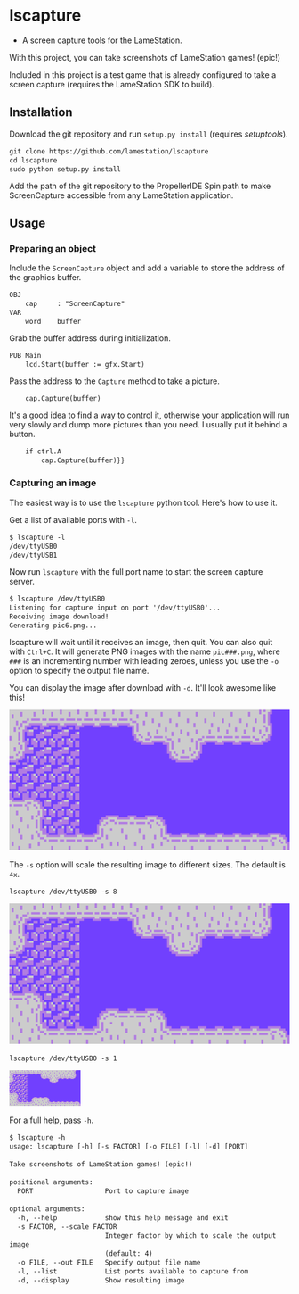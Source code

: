 # lscapture

* A screen capture tools for the LameStation.

With this project, you can take screenshots of LameStation games! (epic!)

Included in this project is a test game that is already configured to take a 
screen capture (requires the LameStation SDK to build).

## Installation

Download the git repository and run `setup.py install` (requires *setuptools*).

    git clone https://github.com/lamestation/lscapture
    cd lscapture
    sudo python setup.py install

Add the path of the git repository to the PropellerIDE Spin path to make 
ScreenCapture accessible from any LameStation application.

## Usage

### Preparing an object

Include the `ScreenCapture` object and add a variable to store the address of 
the graphics buffer.

    OBJ
        cap     : "ScreenCapture"
    VAR
        word    buffer

Grab the buffer address during initialization.

    PUB Main
        lcd.Start(buffer := gfx.Start)

Pass the address to the `Capture` method to take a picture.

        cap.Capture(buffer)

It's a good idea to find a way to control it, otherwise your application will 
run very slowly and dump more pictures than you need. I usually put it behind
a button.

        if ctrl.A
            cap.Capture(buffer)}}

### Capturing an image

The easiest way is to use the `lscapture` python tool. Here's how to use it.

Get a list of available ports with `-l`.

    $ lscapture -l
    /dev/ttyUSB0
    /dev/ttyUSB1

Now run `lscapture` with the full port name to start the screen capture server.

    $ lscapture /dev/ttyUSB0
    Listening for capture input on port '/dev/ttyUSB0'...
    Receiving image download!
    Generating pic6.png...

lscapture will wait until it receives an image, then quit. You can also quit 
with `Ctrl+C`. It will generate PNG images with the name `pic###.png`, where
`###` is an incrementing number with leading zeroes, unless you use the `-o`
option to specify the output file name.

You can display the image after download with `-d`. It'll look awesome like 
this!

![](images/map_4x.png)

The `-s` option will scale the resulting image to different sizes. The default 
is `4x`.

    lscapture /dev/ttyUSB0 -s 8

![](images/map_8x.png)

    lscapture /dev/ttyUSB0 -s 1

![](images/map_1x.png)

For a full help, pass `-h`.

    $ lscapture -h
    usage: lscapture [-h] [-s FACTOR] [-o FILE] [-l] [-d] [PORT]

    Take screenshots of LameStation games! (epic!)

    positional arguments:
      PORT                  Port to capture image

    optional arguments:
      -h, --help            show this help message and exit
      -s FACTOR, --scale FACTOR
                            Integer factor by which to scale the output image
                            (default: 4)
      -o FILE, --out FILE   Specify output file name
      -l, --list            List ports available to capture from
      -d, --display         Show resulting image

